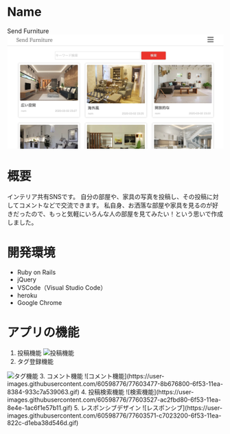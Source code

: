 Name
====
Send Furniture
![トップページ](public/readme_img/3cf1d299511ad55dd76bcef22c8da1cd.jpg)

# 概要
インテリア共有SNSです。
自分の部屋や、家具の写真を投稿し、その投稿に対してコメントなどで交流できます。
私自身、お洒落な部屋や家具を見るのが好きだったので、もっと気軽にいろんな人の部屋を見てみたい！という思いで作成しました。

# 開発環境
- Ruby on Rails
- jQuery
- VSCode（Visual Studio Code）
- heroku
- Google Chrome

# アプリの機能
1. 投稿機能
![投稿機能](https://user-images.githubusercontent.com/60598776/77602633-480bfa00-6f51-11ea-9758-21454d6c34f5.gif)
2. タグ登録機能
<img width="349" alt="タグ機能" src="https://user-images.githubusercontent.com/60598776/77603647-f2851c80-6f53-11ea-84e8-82eed089bc9f.png">
3. コメント機能
![コメント機能](https://user-images.githubusercontent.com/60598776/77603477-8b676800-6f53-11ea-8384-933c7a539063.gif)
4. 投稿検索機能
![検索機能](https://user-images.githubusercontent.com/60598776/77603527-ac2fbd80-6f53-11ea-8e4e-1ac6f1e57b11.gif)
5. レスポンシブデザイン
![レスポンシブ](https://user-images.githubusercontent.com/60598776/77603571-c7023200-6f53-11ea-822c-d1eba38d546d.gif)
